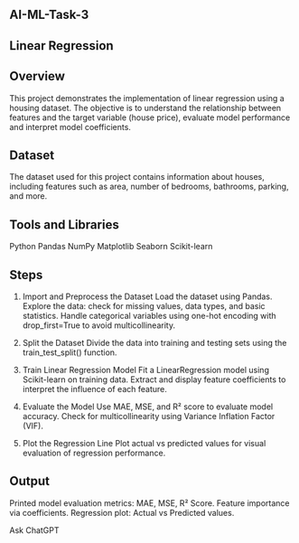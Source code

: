 ## AI-ML-Task-3
## Linear Regression
## Overview
This project demonstrates the implementation of linear regression using a housing dataset. The objective is to understand the relationship between features and the target variable (house price), evaluate model performance and interpret model coefficients.

## Dataset
The dataset used for this project contains information about houses, including features such as area, number of bedrooms, bathrooms, parking, and more.

## Tools and Libraries
Python
Pandas
NumPy
Matplotlib
Seaborn
Scikit-learn

## Steps
1. Import and Preprocess the Dataset
Load the dataset using Pandas.
Explore the data: check for missing values, data types, and basic statistics.
Handle categorical variables using one-hot encoding with drop_first=True to avoid multicollinearity.

2. Split the Dataset
Divide the data into training and testing sets using the train_test_split() function.

3. Train Linear Regression Model
Fit a LinearRegression model using Scikit-learn on training data.
Extract and display feature coefficients to interpret the influence of each feature.

4. Evaluate the Model
Use MAE, MSE, and R² score to evaluate model accuracy.
Check for multicollinearity using Variance Inflation Factor (VIF).

5. Plot the Regression Line
Plot actual vs predicted values for visual evaluation of regression performance.

## Output
Printed model evaluation metrics: MAE, MSE, R² Score.
Feature importance via coefficients.
Regression plot: Actual vs Predicted values.










Ask ChatGPT
